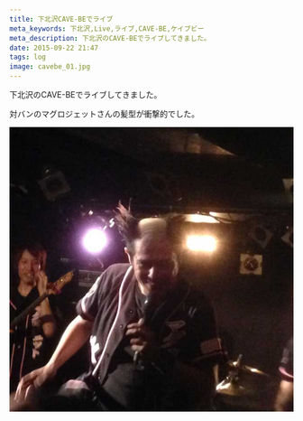 ```yaml
---
title: 下北沢CAVE-BEでライブ
meta_keywords: 下北沢,Live,ライブ,CAVE-BE,ケイブビー
meta_description: 下北沢のCAVE-BEでライブしてきました。
date: 2015-09-22 21:47
tags: log
image: cavebe_01.jpg
---
```


下北沢のCAVE-BEでライブしてきました。

対バンのマグロジェットさんの髪型が衝撃的でした。

![マグロジェット](cavebe_02.jpg)
